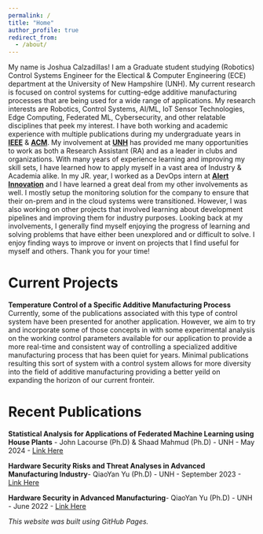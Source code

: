 ```yaml
---
permalink: /
title: "Home"
author_profile: true
redirect_from: 
  - /about/
---
```


My name is Joshua Calzadillas! I am a Graduate student studying (Robotics) Control Systems Engineer for the Electical & Computer Engineering (ECE) department at the University of New Hampshire (UNH). My current research is focused on control systems for cutting-edge additive manufacturing processes that are being used for a wide range of applications. My research interests are Robotics, Control Systems, AI/ML, IoT Sensor Technologies, Edge Computing, Federated ML, Cybersecurity, and other relatable disciplines that peek my interest. I have both working and academic experience with multiple publications during my undergraduate years in **[IEEE](https://www.ieee.org/)** & **[ACM](https://www.acm.org/)**. My involvement at **[UNH](https://unh.edu/)** has provided me many opportunities to work as both a Research Assistant (RA) and as a leader in clubs and organizations. With many years of experience learning and improving my skill sets, I have learned how to apply myself in a vast area of Industry & Academia alike. In my JR. year, I worked as a DevOps intern at **[Alert Innovation](https://www.walmartasr.com/)** and I have learned a great deal from my other involvements as well. I mostly setup the monitoring solution for the company to ensure that their on-prem and in the cloud systems were transitioned. However, I was also working on other projects that involved learning about development pipelines and improving them for industry purposes. Looking back at my involvements, I generally find myself enjoying the progress of learning and solving problems that have either been unexplored and or difficult to solve. I enjoy finding ways to improve or invent on projects that I find useful for myself and others. Thank you for your time!

Current Projects
======
**Temperature Control of a Specific Additive Manufacturing Process**
Currently, some of the publications associated with this type of control system have been presented for another application. However, we aim to try and incorporate some of those concepts in with some experimental analysis on the working control parameters available for our application to provide a more real-time and consistent way of controlling a specialized additive manufacturing process that has been quiet for years. Minimal publications resulting this sort of system with a control system allows for more diversity into the field of additive manufacturing providing a better yeild on expanding the horizon of our current fronteir. 

Recent Publications
======
**Statistical Analysis for Applications of Federated Machine Learning using House Plants** - John Lacourse (Ph.D) & Shaad Mahmud (Ph.D) - UNH -  May 2024 - [Link Here](https://media-gallery.unh.edu/media_submission/1527/?added__year=2024&conference=2&event=4&department=43)

**Hardware Security Risks and Threat Analyses in Advanced Manufacturing Industry**- QiaoYan Yu (Ph.D) - UNH - September 2023 - [Link Here](https://doi.org/10.1145/3603502)

**Hardware Security in Advanced Manufacturing**- QiaoYan Yu (Ph.D) - UNH - June 2022 - [Link Here](https://dl.acm.org/doi/10.1145/3526241.3530829)

*This website was built using GitHub Pages.*

